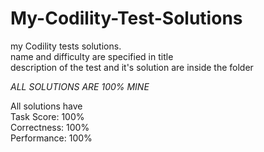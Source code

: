 # My-Codility-Test-Solutions
my Codility tests solutions.  
name and difficulty are specified in title  
description of the test and it's solution are inside the folder  
  
*ALL SOLUTIONS ARE 100% MINE*

All solutions have  
Task Score: 100%  
Correctness: 100%  
Performance: 100%  
